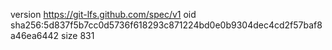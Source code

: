 version https://git-lfs.github.com/spec/v1
oid sha256:5d837f5b7cc0d5736f618293c871224bd0e0b9304dec4cd2f57baf8a46ea6442
size 831
